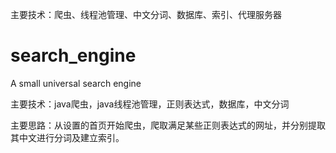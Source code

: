 主要技术：爬虫、线程池管理、中文分词、数据库、索引、代理服务器

# search_engine

A small universal search engine

主要技术：java爬虫，java线程池管理，正则表达式，数据库，中文分词

主要思路：从设置的首页开始爬虫，爬取满足某些正则表达式的网址，并分别提取其中文进行分词及建立索引。